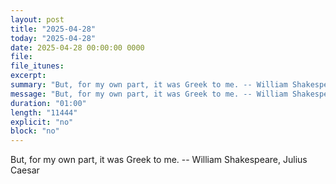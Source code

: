```yaml
---
layout: post
title: "2025-04-28"
today: "2025-04-28"
date: 2025-04-28 00:00:00 0000
file:
file_itunes:
excerpt:
summary: "But, for my own part, it was Greek to me. -- William Shakespeare, Julius Caesar "
message: "But, for my own part, it was Greek to me. -- William Shakespeare, Julius Caesar "
duration: "01:00"
length: "11444"
explicit: "no"
block: "no"
---
```

But, for my own part, it was Greek to me. -- William Shakespeare, Julius Caesar 

